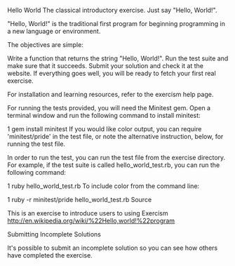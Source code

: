 Hello World
The classical introductory exercise. Just say "Hello, World!".

"Hello, World!" is the traditional first program for beginning programming in a new language or environment.

The objectives are simple:

Write a function that returns the string "Hello, World!".
Run the test suite and make sure that it succeeds.
Submit your solution and check it at the website.
If everything goes well, you will be ready to fetch your first real exercise.

For installation and learning resources, refer to the exercism help page.

For running the tests provided, you will need the Minitest gem. Open a terminal window and run the following command to install minitest:

1
gem install minitest
If you would like color output, you can require 'minitest/pride' in the test file, or note the alternative instruction, below, for running the test file.

In order to run the test, you can run the test file from the exercise directory. For example, if the test suite is called hello_world_test.rb, you can run the following command:

1
ruby hello_world_test.rb
To include color from the command line:

1
ruby -r minitest/pride hello_world_test.rb
Source

This is an exercise to introduce users to using Exercism http://en.wikipedia.org/wiki/%22Hello,world!%22program

Submitting Incomplete Solutions

It's possible to submit an incomplete solution so you can see how others have completed the exercise.
